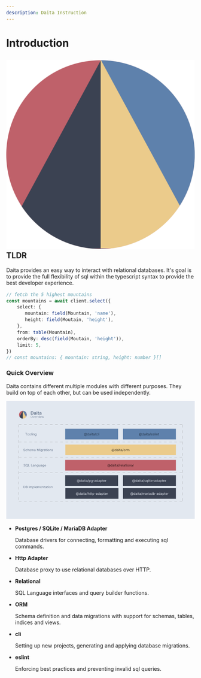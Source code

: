 ```yaml
---
description: Daita Instruction
---
```


# Introduction

## [<img src="assets/logo.svg" alt="daita" data-size="line">](https://daita.ch) TLDR

Daita provides an easy way to interact with relational databases. It's goal is to provide the full flexibility of sql within the typescript syntax to provide the best developer experience.

```typescript
// fetch the 5 highest mountains
const mountains = await client.select({
    select: {
       mountain: field(Mountain, 'name'),
       height: field(Moutain, 'height'),
    },
    from: table(Mountain),
    orderBy: desc(field(Moutain, 'height')),
    limit: 5,
})
// const mountains: { mountain: string, height: number }[]
```



### Quick Overview

Daita contains different multiple modules with different purposes. They build on top of each other, but can be used independently.

![Daita overview](assets/daita-overview.png)

*   **Postgres / SQLite / MariaDB Adapter**

    Database drivers for connecting, formatting and executing sql commands.
*   **Http Adapter**

    Database proxy to use relational databases over HTTP.
*   **Relational**

    SQL Language interfaces and query builder functions.
*   **ORM**

    Schema definition and data migrations with support for schemas, tables, indices and views.
*   **cli**

    Setting up new projects, generating and applying database migrations.
*   **eslint**

    Enforcing best practices and preventing invalid sql queries.
